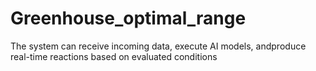 # Greenhouse_optimal_range
The system can receive incoming data, execute AI models, andproduce real-time reactions based on evaluated conditions
